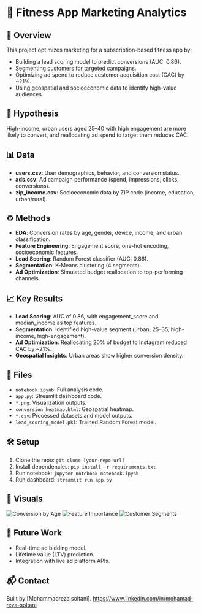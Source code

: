 # 🎯 Fitness App Marketing Analytics

## 📌 Overview
This project optimizes marketing for a subscription-based fitness app by:
- Building a lead scoring model to predict conversions (AUC: 0.86).
- Segmenting customers for targeted campaigns.
- Optimizing ad spend to reduce customer acquisition cost (CAC) by ~21%.
- Using geospatial and socioeconomic data to identify high-value audiences.

## 🧠 Hypothesis
High-income, urban users aged 25–40 with high engagement are more likely to convert, and reallocating ad spend to target them reduces CAC.

## 📊 Data
- **users.csv**: User demographics, behavior, and conversion status.
- **ads.csv**: Ad campaign performance (spend, impressions, clicks, conversions).
- **zip_income.csv**: Socioeconomic data by ZIP code (income, education, urban/rural).

## ⚙️ Methods
- **EDA**: Conversion rates by age, gender, device, income, and urban classification.
- **Feature Engineering**: Engagement score, one-hot encoding, socioeconomic features.
- **Lead Scoring**: Random Forest classifier (AUC: 0.86).
- **Segmentation**: K-Means clustering (4 segments).
- **Ad Optimization**: Simulated budget reallocation to top-performing channels.

## 📈 Key Results
- **Lead Scoring**: AUC of 0.86, with engagement_score and median_income as top features.
- **Segmentation**: Identified high-value segment (urban, 25–35, high-income, high-engagement).
- **Ad Optimization**: Reallocating 20% of budget to Instagram reduced CAC by ~21%.
- **Geospatial Insights**: Urban areas show higher conversion density.

## 📎 Files
- `notebook.ipynb`: Full analysis code.
- `app.py`: Streamlit dashboard code.
- `*.png`: Visualization outputs.
- `conversion_heatmap.html`: Geospatial heatmap.
- `*.csv`: Processed datasets and model outputs.
- `lead_scoring_model.pkl`: Trained Random Forest model.

## 🛠️ Setup
1. Clone the repo: `git clone [your-repo-url]`
2. Install dependencies: `pip install -r requirements.txt`
3. Run notebook: `jupyter notebook notebook.ipynb`
4. Run dashboard: `streamlit run app.py`

## 📸 Visuals
![Conversion by Age](age_conversion.png)
![Feature Importance](feature_importance.png)
![Customer Segments](customer_segments.png)

## 🧩 Future Work
- Real-time ad bidding model.
- Lifetime value (LTV) prediction.
- Integration with live ad platform APIs.

## 📬 Contact
Built by [Mohammadreza soltani]. https://www.linkedin.com/in/mohamad-reza-soltani

